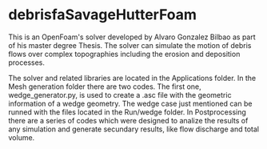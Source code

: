 # debrisfaSavageHutterFoam
This is an OpenFoam's solver developed by Alvaro Gonzalez Bilbao as part of his master degree Thesis. The solver can simulate the motion of debris flows over complex topographies including the erosion and deposition processes.

The solver and related libraries are located in the Applications folder.
In the Mesh generation folder there are two codes. The first one, wedge_generator.py, is used to create a .asc file with the geometric information of a wedge geometry.
The wedge case just mentioned can be runned with the files located in the Run/wedge folder.
In Postprocessing there are a series of codes which were designed to analize the results of any simulation and generate secundary results, like flow discharge and total volume.